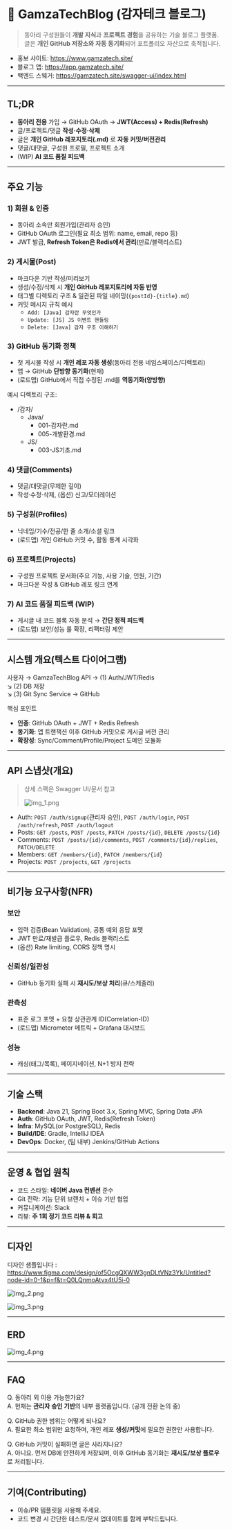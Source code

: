 # 🥔 GamzaTechBlog (감자테크 블로그)

> 동아리 구성원들이 **개발 지식**과 **프로젝트 경험**을 공유하는 기술 블로그 플랫폼.  
> 글은 **개인 GitHub 저장소와 자동 동기화**되어 포트폴리오 자산으로 축적됩니다.

- 홍보 사이트: https://www.gamzatech.site/
- 블로그 앱: https://app.gamzatech.site/
- 백엔드 스웨거: https://gamzatech.site/swagger-ui/index.html

---

## TL;DR

- **동아리 전용** 가입 → GitHub OAuth → **JWT(Access) + Redis(Refresh)**
- 글/프로젝트/댓글 **작성·수정·삭제**
- 글은 **개인 GitHub 레포지토리(.md)** 로 **자동 커밋/버전관리**
- 댓글/대댓글, 구성원 프로필, 프로젝트 소개
- (WIP) **AI 코드 품질 피드백**

---

## 주요 기능

### 1) 회원 & 인증

- 동아리 소속만 회원가입(관리자 승인)
- GitHub OAuth 로그인(필요 최소 범위: name, email, repo 등)
- JWT 발급, **Refresh Token은 Redis에서 관리**(만료/블랙리스트)

### 2) 게시물(Post)

- 마크다운 기반 작성/미리보기
- 생성/수정/삭제 시 **개인 GitHub 레포지토리에 자동 반영**
- 태그별 디렉토리 구조 & 일관된 파일 네이밍(`{postId}-{title}.md`)
- 커밋 메시지 규칙 예시
    - `Add: [Java] 감자란 무엇인가`
    - `Update: [JS] JS 이벤트 핸들링`
    - `Delete: [Java] 감자 구조 이해하기`

### 3) GitHub 동기화 정책

- 첫 게시물 작성 시 **개인 레포 자동 생성**(동아리 전용 네임스페이스/디렉토리)
- 앱 → GitHub **단방향 동기화**(현재)
- (로드맵) GitHub에서 직접 수정된 .md를 **역동기화(양방향)**

예시 디렉토리 구조:

- /감자/
    - Java/
        - 001-감자란.md
        - 005-개발환경.md
    - JS/
        - 003-JS기초.md

### 4) 댓글(Comments)

- 댓글/대댓글(무제한 깊이)
- 작성·수정·삭제, (옵션) 신고/모더레이션

### 5) 구성원(Profiles)

- 닉네임/기수/전공/한 줄 소개/소셜 링크
- (로드맵) 개인 GitHub 커밋 수, 활동 통계 시각화

### 6) 프로젝트(Projects)

- 구성원 프로젝트 문서화(주요 기능, 사용 기술, 인원, 기간)
- 마크다운 작성 & GitHub 레포 링크 연계

### 7) AI 코드 품질 피드백 (WIP)

- 게시글 내 코드 블록 자동 분석 → **간단 정적 피드백**
- (로드맵) 보안/성능 룰 확장, 리팩터링 제안

---

## 시스템 개요(텍스트 다이어그램)

사용자 → GamzaTechBlog API → (1) Auth/JWT/Redis  
↘ (2) DB 저장  
↘ (3) Git Sync Service → GitHub

핵심 포인트

- **인증**: GitHub OAuth + JWT + Redis Refresh
- **동기화**: 앱 트랜잭션 이후 GitHub 커밋으로 게시글 버전 관리
- **확장성**: Sync/Comment/Profile/Project 도메인 모듈화

---

## API 스냅샷(개요)

> 상세 스펙은 Swagger UI/문서 참고
>
> ![img_1.png](img_1.png)

- Auth: `POST /auth/signup`(관리자 승인), `POST /auth/login`, `POST /auth/refresh`, `POST /auth/logout`
- Posts: `GET /posts`, `POST /posts`, `PATCH /posts/{id}`, `DELETE /posts/{id}`
- Comments: `POST /posts/{id}/comments`, `POST /comments/{id}/replies`, `PATCH/DELETE`
- Members: `GET /members/{id}`, `PATCH /members/{id}`
- Projects: `POST /projects`, `GET /projects`

---

## 비기능 요구사항(NFR)

### 보안

- 입력 검증(Bean Validation), 공통 예외 응답 포맷
- JWT 만료/재발급 플로우, Redis 블랙리스트
- (옵션) Rate limiting, CORS 정책 명시

### 신뢰성/일관성

- GitHub 동기화 실패 시 **재시도/보상 처리**(큐/스케줄러)

### 관측성

- 표준 로그 포맷 + 요청 상관관계 ID(Correlation-ID)
- (로드맵) Micrometer 메트릭 + Grafana 대시보드

### 성능

- 캐싱(태그/목록), 페이지네이션, N+1 방지 전략

---

## 기술 스택

- **Backend**: Java 21, Spring Boot 3.x, Spring MVC, Spring Data JPA
- **Auth**: GitHub OAuth, JWT, Redis(Refresh Token)
- **Infra**: MySQL(or PostgreSQL), Redis
- **Build/IDE**: Gradle, IntelliJ IDEA
- **DevOps**: Docker, (팀 내부) Jenkins/GitHub Actions

---

## 운영 & 협업 원칙

- 코드 스타일: **네이버 Java 컨벤션** 준수
- Git 전략: 기능 단위 브랜치 + 이슈 기반 협업
- 커뮤니케이션: Slack
- 리뷰: **주 1회 정기 코드 리뷰 & 회고**

---

## 디자인

디자인 샘플입니다 : https://www.figma.com/design/of5OcgQXWW3gnDLtVNz3Yk/Untitled?node-id=0-1&p=f&t=Q0LQnmoAtvx4tU5i-0

![img_2.png](img_2.png)

![img_3.png](img_3.png)

---

## ERD

![img_4.png](img_4.png)

---

## FAQ

Q. 동아리 외 이용 가능한가요?  
A. 현재는 **관리자 승인 기반**의 내부 플랫폼입니다. (공개 전환 논의 중)

Q. GitHub 권한 범위는 어떻게 되나요?  
A. 필요한 최소 범위만 요청하며, 개인 레포 **생성/커밋**에 필요한 권한만 사용합니다.

Q. GitHub 커밋이 실패하면 글은 사라지나요?  
A. 아니요. 먼저 DB에 안전하게 저장되며, 이후 GitHub 동기화는 **재시도/보상 플로우**로 처리됩니다.

---

## 기여(Contributing)

- 이슈/PR 템플릿을 사용해 주세요.
- 코드 변경 시 간단한 테스트/문서 업데이트를 함께 부탁드립니다.


